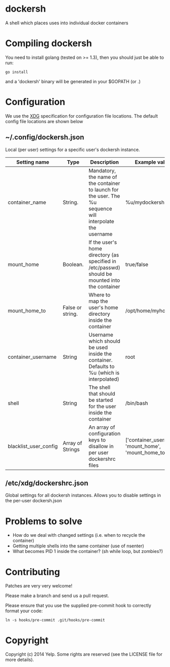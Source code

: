 dockersh
========

A shell which places uses into individual docker containers

Compiling dockersh
==================

You need to install golang (tested on >= 1.3), then you should just be able to run:

    go install

and a 'dockersh' binary will be generated in your $GOPATH (or .)

Configuration
=============

We use the [XDG](http://standards.freedesktop.org/basedir-spec/basedir-spec-latest.html)
specification for configuration file locations. The default config file locations are shown below

~/.config/dockersh.json
-----------------------

Local (per user) settings for a specific user's dockersh instance.

Setting name  | Type | Description | Example value
------------- | ---- | ----------- | -------------
container_name  | String. | Mandatory, the name of the container to launch for the user. The %u sequence will interpolate the username | %u/mydockersh
mount_home  | Boolean. | If the user's home directory (as specified in /etc/passwd) should be mounted into the container | true/false
mount_home_to | False or string. | Where to map the user's home directory inside the container | /opt/home/myhomedir
container_username | String | Username which should be used inside the container. Defaults to %u (which is interpolated) | root
shell | String | The shell that should be started for the user inside the container | /bin/bash
blacklist_user_config | Array of Strings | An array of configuration keys to disallow in per user dockershrc files | ['container_username', 'mount_home', 'mount_home_to']

/etc/xdg/dockershrc.json
------------------------

Global settings for all dockersh instances. Allows you to disable settings
in the per-user dockersh.json 

Problems to solve
=================

 * How do we deal with changed settings (i.e. when to recycle the container)
 * Getting multiple shells into the same container (use of nsenter)
 * What becomes PID 1 inside the container? (sh while loop, but zombies?)

Contributing
============

Patches are very very welcome!

Please make a branch and send us a pull request.

Please ensure that you use the supplied pre-commit hook to correctly format your code:

    ln -s hooks/pre-commit .git/hooks/pre-commit

Copyright
=========

Copyright (c) 2014 Yelp. Some rights are reserved (see the LICENSE file for more details).


